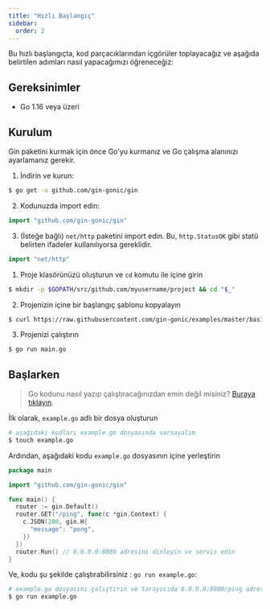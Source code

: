 ```yaml
---
title: "Hızlı Başlangıç"
sidebar:
  order: 2
---
```


Bu hızlı başlangıçta, kod parçacıklarından içgörüler toplayacağız ve aşağıda belirtilen adımları nasıl yapacağımızı öğreneceğiz:

## Gereksinimler

- Go 1.16 veya üzeri

## Kurulum

Gin paketini kurmak için önce Go'yu kurmanız ve Go çalışma alanınızı ayarlamanız gerekir.

1. İndirin ve kurun:

```sh
$ go get -u github.com/gin-gonic/gin
```

2. Kodunuzda import edin:

```go
import "github.com/gin-gonic/gin"
```

3. (İsteğe bağlı) `net/http` paketini import edin. Bu, `http.StatusOK` gibi statü belirten ifadeler kullanılıyorsa gereklidir. 

```go
import "net/http"
```

1. Proje klasörünüzü oluşturun ve `cd` komutu ile içine girin

```sh
$ mkdir -p $GOPATH/src/github.com/myusername/project && cd "$_"
```

2. Projenizin içine bir başlangıç ​​şablonu kopyalayın

```sh
$ curl https://raw.githubusercontent.com/gin-gonic/examples/master/basic/main.go > main.go
```

3. Projenizi çalıştırın

```sh
$ go run main.go
```

## Başlarken
> Go kodunu nasıl yazıp çalıştıracağınızdan emin değil misiniz? [Buraya tıklayın](https://golang.org/doc/code.html).

İlk olarak, `example.go` adlı bir dosya oluşturun

```sh
# aşağıdaki kodları example.go dosyasında varsayalım
$ touch example.go
```

Ardından, aşağıdaki kodu `example.go` dosyasının içine yerleştirin

```go
package main

import "github.com/gin-gonic/gin"

func main() {
  router := gin.Default()
  router.GET("/ping", func(c *gin.Context) {
    c.JSON(200, gin.H{
      "message": "pong",
    })
  })
  router.Run() // 0.0.0.0:8080 adresini dinleyin ve servis edin
}
```

Ve, kodu şu şekilde çalıştırabilirsiniz : `go run example.go`:

```sh
# example.go dosyasını çalıştırın ve tarayıcıda 0.0.0.0:8080/ping adresini ziyaret edin
$ go run example.go
```
